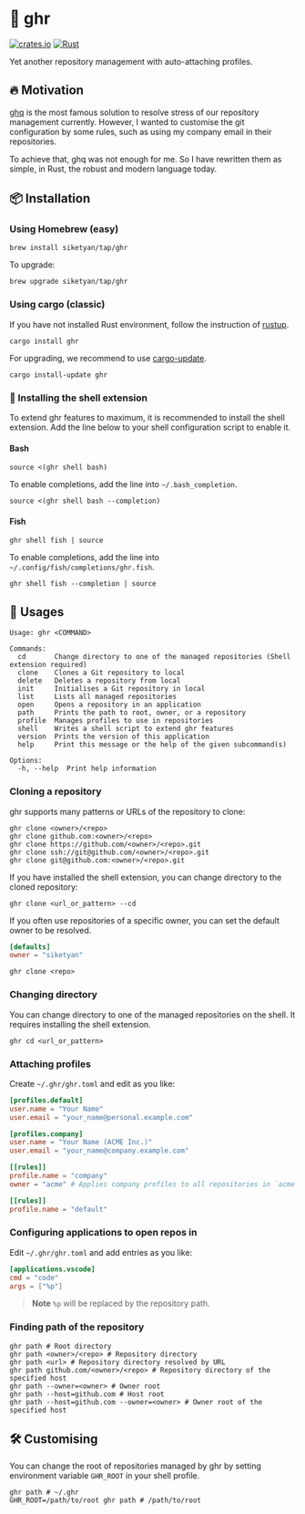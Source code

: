 # 🚀 ghr
[![crates.io](https://img.shields.io/crates/v/ghr.svg)](https://crates.io/crates/ghr)
[![Rust](https://github.com/siketyan/ghr/actions/workflows/rust.yml/badge.svg)](https://github.com/siketyan/ghr/actions/workflows/rust.yml)

Yet another repository management with auto-attaching profiles.

## 🔥 Motivation
[ghq](https://github.com/x-motemen/ghq) is the most famous solution to resolve stress of our repository management currently.
However, I wanted to customise the git configuration by some rules, such as using my company email in their repositories.

To achieve that, ghq was not enough for me.
So I have rewritten them as simple, in Rust, the robust and modern language today.

## 📦 Installation
### Using Homebrew (easy)
```shell
brew install siketyan/tap/ghr
```

To upgrade:

```shell
brew upgrade siketyan/tap/ghr
```

### Using cargo (classic)
If you have not installed Rust environment, follow the instruction of [rustup](https://rustup.rs/).

```shell
cargo install ghr
```

For upgrading, we recommend to use [cargo-update](https://github.com/nabijaczleweli/cargo-update).

```shell
cargo install-update ghr
```

### 🔧 Installing the shell extension
To extend ghr features to maximum, it is recommended to install the shell extension.
Add the line below to your shell configuration script to enable it.

#### Bash
```shell
source <(ghr shell bash)
```

To enable completions, add the line into `~/.bash_completion`.

```shell
source <(ghr shell bash --completion)
```

#### Fish
```shell
ghr shell fish | source
```

To enable completions, add the line into `~/.config/fish/completions/ghr.fish`.

```shell
ghr shell fish --completion | source
```

## 💚 Usages
```
Usage: ghr <COMMAND>

Commands:
  cd       Change directory to one of the managed repositories (Shell extension required)
  clone    Clones a Git repository to local
  delete   Deletes a repository from local
  init     Initialises a Git repository in local
  list     Lists all managed repositories
  open     Opens a repository in an application
  path     Prints the path to root, owner, or a repository
  profile  Manages profiles to use in repositories
  shell    Writes a shell script to extend ghr features
  version  Prints the version of this application
  help     Print this message or the help of the given subcommand(s)

Options:
  -h, --help  Print help information
```

### Cloning a repository
ghr supports many patterns or URLs of the repository to clone:

```shell
ghr clone <owner>/<repo>
ghr clone github.com:<owner>/<repo>
ghr clone https://github.com/<owner>/<repo>.git
ghr clone ssh://git@github.com/<owner>/<repo>.git
ghr clone git@github.com:<owner>/<repo>.git
```

If you have installed the shell extension, you can change directory to the cloned repository:

```shell
ghr clone <url_or_pattern> --cd
```

If you often use repositories of a specific owner, you can set the default owner to be resolved.

```toml
[defaults]
owner = "siketyan"
```

```shell
ghr clone <repo>
```

### Changing directory
You can change directory to one of the managed repositories on the shell.
It requires installing the shell extension.

```shell
ghr cd <url_or_pattern>
```

### Attaching profiles
Create `~/.ghr/ghr.toml` and edit as you like:

```toml
[profiles.default]
user.name = "Your Name"
user.email = "your_name@personal.example.com"

[profiles.company]
user.name = "Your Name (ACME Inc.)"
user.email = "your_name@company.example.com"

[[rules]]
profile.name = "company"
owner = "acme" # Applies company profiles to all repositories in `acme` org

[[rules]]
profile.name = "default"
```

### Configuring applications to open repos in
Edit `~/.ghr/ghr.toml` and add entries as you like:

```toml
[applications.vscode]
cmd = "code"
args = ["%p"]
```

> **Note**
> `%p` will be replaced by the repository path.

### Finding path of the repository
```shell
ghr path # Root directory
ghr path <owner>/<repo> # Repository directory
ghr path <url> # Repository directory resolved by URL
ghr path github.com/<owner>/<repo> # Repository directory of the specified host
ghr path --owner=<owner> # Owner root
ghr path --host=github.com # Host root
ghr path --host=github.com --owner=<owner> # Owner root of the specified host
```

## 🛠 Customising
You can change the root of repositories managed by ghr by setting environment variable `GHR_ROOT` in your shell profile.

```shell
ghr path # ~/.ghr
GHR_ROOT=/path/to/root ghr path # /path/to/root
```
